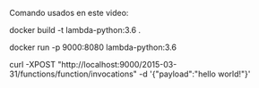 Comando usados en este video:


docker build -t lambda-python:3.6 .

docker run -p 9000:8080 lambda-python:3.6

curl -XPOST "http://localhost:9000/2015-03-31/functions/function/invocations" -d '{"payload":"hello world!"}'

